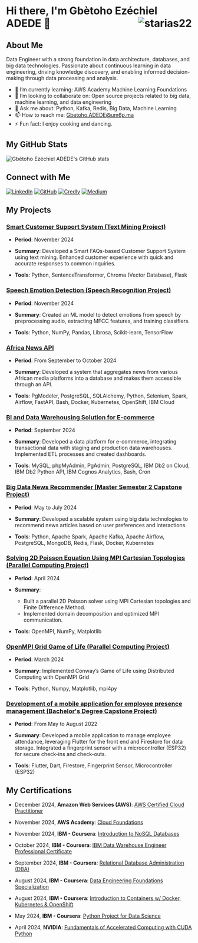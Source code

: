 
# Hi there, I'm Gbètoho Ezéchiel ADEDE 👋  <img align="right" src="https://komarev.com/ghpvc/?username=starias22&label=Profile%20views&color=0e75b6&style=flat" alt="starias22" />

## About Me

Data Engineer with a strong foundation in data architecture, databases, and big data technologies. Passionate about continuous learning in data engineering, driving knowledge discovery, and enabling informed decision-making through data processing and analysis.

<!--- - 🔭 I’m currently working on: [Benin Citizens Opinion Mining](https://github.com/Starias22/Benin-Citizens-Opinions-Analysis) --->
 - 🌱 I’m currently learning: AWS Academy Machine Learning Foundations
- 👯 I’m looking to collaborate on: Open source projects related to big data, machine learning, and data engineering
- 💬 Ask me about: Python, Kafka, Redis, Big Data, Machine Learning
- 📫 How to reach me: Gbetoho.ADEDE@um6p.ma
- ⚡ Fun fact: I enjoy cooking and dancing.
<!---  🤔 I’m looking for help with: Optimizing distributed data processing systems --->

## My GitHub Stats

![Gbètoho Ezéchiel ADEDE's GitHub stats](https://github-readme-stats.vercel.app/api?username=Starias22&show_icons=true&theme=radical)

## Connect with Me

[![LinkedIn](https://img.shields.io/badge/LinkedIn-blue?style=flat&logo=linkedin&labelColor=blue)](https://www.linkedin.com/in/starias22/)
[![GitHub](https://img.shields.io/badge/GitHub-black?style=flat&logo=github&labelColor=black)](https://github.com/starias22/)
[![Credly](https://img.shields.io/badge/Credly-green?style=flat&logo=credly&labelColor=green)](https://www.credly.com/users/gbetoho-ezechiel-adede)
[![Medium](https://img.shields.io/badge/Medium-black?style=flat&logo=medium&labelColor=black)](https://medium.com/@Starias22)
<!--[![Personal Website](https://img.shields.io/badge/Website-red?style=flat&logo=google-chrome&labelColor=red)](https://starias22.github.io/)-->

## My Projects

<!--### [Benin Citizen Opinions Mining](https://github.com/Starias22/Benin-Citizens-Opinions-Analysis)

- **Period**:  Since November 2024
  
- **Summary**: Developing a data warehouse with a dashboard to analyze Benin citizens' opinions using comments from official government pages and social media.
  
- **Tools**: Amazon Redshift, Python, Selenium, Spark, Airflow, Bash, Power BI-->

### [Smart Customer Support System (Text Mining Project)](https://github.com/Starias22/Smart-FAQ-Assistant)

- **Period**:  November 2024
  
- **Summary**: Developed a Smart FAQs-based Customer Support System using text mining. Enhanced customer experience with quick and accurate responses to common inquiries.
  
- **Tools**: Python, SentenceTransformer, Chroma (Vector Database), Flask

### [Speech Emotion Detection (Speech Recognition Project)](https://github.com/Starias22/Speech-Emotion-Detection)

- **Period**:  November 2024
  
- **Summary**: Created an ML model to detect emotions from speech by preprocessing audio, extracting MFCC features, and training classifiers.
  
- **Tools**: Python, NumPy, Pandas, Librosa, Scikit-learn, TensorFlow

### [Africa News API](https://github.com/Starias22/Africa-News-API)

- **Period**:  From September to October 2024
  
- **Summary**: Developed a system that aggregates news from various African media platforms into a database and makes them accessible through an API.
  
- **Tools**: PgModeler, PostgreSQL, SQLAlchemy, Python, Selenium, Spark, Airflow, FastAPI, Bash, Docker, Kubernetes, OpenShift, IBM Cloud


### [BI and Data Warehousing Solution for E-commerce](https://github.com/Starias22/BI-and-Data-Warehousing-Solution-for-E-commerce)

- **Period**: September 2024

- **Summary**: Developed a data platform for e-commerce, integrating transactional data with staging and production data warehouses. Implemented ETL processes and created dashboards.
  
- **Tools**: MySQL, phpMyAdmin, PgAdmin, PostgreSQL, IBM Db2 on Cloud, IBM Db2 Python API, IBM Cognos Analytics, Bash, Cron
  
### [Big Data News Recommender (Master Semester 2 Capstone Project)](https://github.com/Starias22/Big-Data-News-Recommender)

- **Period**: May to July 2024

- **Summary**: Developed a scalable system using big data technologies to recommend news articles based on user preferences and interactions.

- **Tools**: Python, Apache Spark, Apache Kafka, Apache Airflow, PostgreSQL, MongoDB, Redis, Flask, Docker, Kubernetes

### [Solving 2D Poisson Equation Using MPI Cartesian Topologies (Parallel Computing Project)](https://github.com/Starias22/MPI-Poisson-2D)

- **Period**: April 2024

- **Summary**:
  - Built a parallel 2D Poisson solver using MPI Cartesian topologies and Finite Difference Method.
  - Implemented domain decomposition and optimized MPI communication.

- **Tools**: OpenMPI, NumPy, Matplotlib

### [OpenMPI Grid Game of Life (Parallel Computing Project)](https://github.com/Starias22/MPI-Grid-Game-of-Life)

- **Period**: March 2024

- **Summary**: Implemented Conway’s Game of Life using Distributed Computing with OpenMPI Grid

- **Tools**: Python, Numpy, Matplotlib, mpi4py
  
<!--- [Read More](https://starias22.github.io/big-data-news-recommender) -->

### [Development of a mobile application for employee presence management (Bachelor's Degree Capstone Project)](https://github.com/Starias22/PresenceApp)

- **Period**: From May to August 2022

- **Summary**: Developed a mobile application to manage employee attendance, leveraging Flutter for the front end and Firestore for data storage. Integrated a fingerprint sensor with a microcontroller (ESP32) for secure check-ins and check-outs.

- **Tools**: Flutter, Dart, Firestore, Fingerprint Sensor, Microcontroller (ESP32)

## My Certifications

- December 2024, **Amazon Web Services (AWS)**: [AWS Certified Cloud Practitioner](https://www.credly.com/badges/ffda0885-f5da-48fc-91de-94fed2d75b7b)
 - November 2024, **AWS Academy**: [Cloud Foundations](https://www.credly.com/badges/a6127c9c-26ee-4ceb-b75b-e3d43cc6d776)
 - November 2024, **IBM - Coursera**: [Introduction to NoSQL Databases](https://www.coursera.org/account/accomplishments/records/5XA10PBJHZPJ)

- October 2024, **IBM - Coursera**: [IBM Data Warehouse Engineer Professional Certificate](https://www.coursera.org/account/accomplishments/specialization/XDLRTSQS4ZBP) 

- September 2024, **IBM - Coursera**: [Relational Database Administration (DBA)](https://www.coursera.org/account/accomplishments/records/41P3PS4GKMYA) 

- August 2024, **IBM - Coursera**: [Data Engineering Foundations Specialization](https://www.coursera.org/account/accomplishments/specialization/MEVE884X464A)

- August 2024, **IBM - Coursera**: [Introduction to Containers w/ Docker, Kubernetes & OpenShift](https://www.coursera.org/account/accomplishments/records/SJ09UD921KRI)

- May 2024, **IBM - Coursera**: [Python Project for Data Science](https://www.coursera.org/account/accomplishments/records/DEQJGNZ3Y67Z)
  
- April 2024, **NVIDIA**: [Fundamentals of Accelerated Computing with CUDA Python](https://learn.nvidia.com/certificates?id=vjqJEaJzRvGwfpqRS_5rAg)

